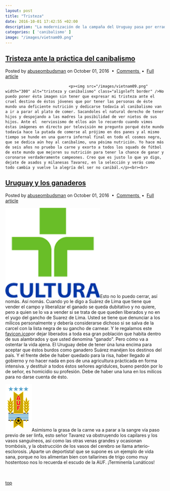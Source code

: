 ```yaml
---
layout: post
title: "Tristeza"
date: 2016-10-01 17:42:55 +02:00
description: "La modernización de la campaña del Uruguay pasa por erradicar la ganadería intensiva e intensivar la agricultura intensiva. El deporte completa cuerpo sano en mente sana, no tiene nada que ver con grasa animal en los vasos sanguineos, el infarto o la arterios-clorosis que ocasionan la grasa animal. En otras palabras el deporte no tiene nada que ver con el canibalismo, ni con comerse al prójimo porque es rico."
categories: [ 'canibalismo' ]
image: "/images/vietnam09.png"
---
```

<div id="top">
<div id="entry">
						<div class="Tristeza y canibalismo">
							<h2 class="title"><a href="//localhost:4000/canibalismo/'derechos/humanos'/'human-rights'/2016/10/01/Tristeza-ante-la-práctica-del-canibalismo.html">Tristeza ante la práctica del canibalismo</a></h2>
						</div>
							<p class="meta">Posted by <a href="//abuseombudsman.github.io">abuseombudsman</a> on October 01, 2016
								&nbsp;&bull;&nbsp; <a href="#somebodiescomments" class="comments">Comments </a> &nbsp;&bull;&nbsp; <a href="//localhost:4000/canibalismo/'derechos/humanos'/'human-rights'/2016/10/01/Tristeza-ante-la-práctica-del-canibalismo.html" class="permalink">Full article</a></p>
							
								<p><img src="/images/vietnam09.png" width="300" alt="tristeza y canibalismo" class="alignleft border" />No puedo poner ésta imagen sin tener que expresar mi tristeza ante el cruel destino de éstos jóvenes que por tener las personas de éste mundo una deficiente nutrición y dedicarse todavía al canibalismo van a ir a parar al plato de comer. Sacandoles el natural derecho de tener hijos y despojando a las madres la posibilidad de ver nietos de sus hijos. Ante el  nerviosismo de ellos aún lo recuerdo cuando vimos éstas imágenes en directo por televisión me pregunto porqué éste mundo todavía hace la putada de comerse al prójimo en dos panes y al mismo tiempo se hunde en una guerra infernal final en todo el cosmos negro, que se dedica aún hoy al canibalimo, una pésima nutrición. Yo hace más de seis años no pruebo la carne y exorto a todos los squads de fútbol de este mundo que mejoren su nutrición para tener la chance de ganar y coronarse verdaderamente campeones. Creo que es justo lo que yo digo, dejate de asados y milanesas Tavarez, en la selección y verás como todo cambia y vuelve la alegría del ser no canibál.</p><br><br>
 
</div></div>

<div id="entry">
						<div class="Tristeza y canibalismo">
							<h2 class="title"><a href="//localhost:4000/canibalismo/'derechos/humanos'/'human-rights'/2016/10/01/Tristeza-ante-la-práctica-del-canibalismo.html">Uruguay y los ganaderos</a></h2>
						</div>
<p class="meta">Posted by <a href="//abuseombudsman.github.io">abuseombudsman</a> on October 01, 2016
								&nbsp;&bull;&nbsp; <a href="#somebodiescomments" class="comments">Comments </a> &nbsp;&bull;&nbsp; <a href="//localhost:4000/canibalismo/'derechos/humanos'/'human-rights'/2016/10/01/Tristeza-ante-la-práctica-del-canibalismo.html" class="permalink">Full article</a></p>
<p><img src="/assets/luna.rosa.jpg" width="300" alt="tristeza y canibalismo" class="alignleft border" />Esto no lo puedo cerrar, así nomás. Así nomás. Cuando yo le digo a Suárez de Lima que tiene que vender el campo y liberalizar el ganado se queda dubitativo y no quiere, pero a quien se lo va a vender si se trata de que queden liberados y no en el yugo del gancho de Suarez de Lima. Usted se tiene que denunciar a los milicos personalmente y debería considerarse dichoso si se salva de la carcel con la lista negra de su gancho de carnear. Y le regalamos este <a href="/assets/favicon.ico">favicon.ico</a>por dejar liberados a toda esa gran población que habita dentro de sus alambrados y que usted denomina "ganado". Pero cómo va a ostentar la vida ajena. El Uruguay debe de tener úna luna encima para aceptar que éstos burdos como ganadero Suárez manéjen los destinos del país. Y el frente debe de haber quedado para la risa, haber llegado al gobierno y no hacer nada en pos de una agricultura prácticada en forma intensiva. y destituír a todos éstos señores agridulces, bueno perdón por lo de señor, es homicidio su profesión. Debe de haber una luna en los milícos para no darse cuenta de ésto.</p>
<p><img src="/assets/escudo.png" height="150" alt="tristeza y canibalismo" class="alignleft border" />Asimismo la grasa de la carne va a parar a la sangre vía paso previo de ser linfa, esto señor Tavarez va obstruyendo los capilares y los vasos sanguíneos, así como las otras venas grandes y ocasionan trombósis, y la obstrucción de los vasos del cerebro se llama arterio-esclorosis. ¡Aparte un deportista! que se supone es un ejemplo de vida sana, porque no los alimentan bien con tallarines de trigo como muy hostentoso nos lo recuerda el escudo de la AUF. ¡Terminenla Lunáticos!</p><br><br>
</div>


<div id="somebodiescomments">
<a href="#top" alt="top">top</a>



								
							

